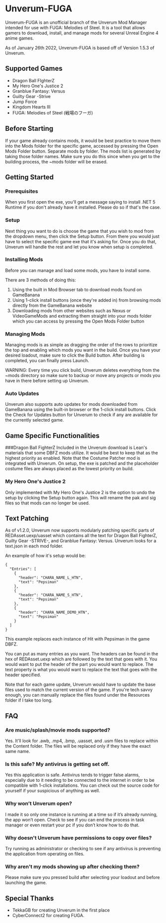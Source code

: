 # Unverum-FUGA
Unverum-FUGA is an unofficial branch of the Unverum Mod Manager intended for use with FUGA: Melodies of Steel. It is a tool that allows gamers to download, install, and manage mods for several Unreal Engine 4 anime games. 

As of January 26th 2022, Unverum-FUGA is based off of Version 1.5.3 of Unverum.

## Supported Games
- Dragon Ball FIghterZ
- My Hero One's Justice 2
- Granblue Fantasy: Versus
- Guilty Gear -Strive
- Jump Force
- Kingdom Hearts III
- FUGA: Melodies of Steel (戦場のフーガ)

## Before Starting
If your game already contains mods, it would be best practice to move them into the Mods folder for the specific game, accessed by pressing the Open Mods Folder button.  Separate mods by folder.  The mods list is generated by taking those folder names. Make sure you do this since when you get to the building process, the ~mods folder will be erased.

## Getting Started
### Prerequisites
When you first open the exe, you'll get a message saying to install .NET 5 Runtime if you don't already have it installed. Please do so if that's the case.

### Setup
Next thing you want to do is choose the game that you wish to mod from the dropdown menu, then click the Setup button.  From there you would just have to select the specific game exe that it's asking for.  Once you do that, Unverum will handle the rest and let you know when setup is completed.

### Installing Mods
Before you can manage and load some mods, you have to install some.

There are 3 methods of doing this:
1. Using the built in Mod Browser tab to download mods found on GameBanana
2. Using 1-click install buttons (once they're added in) from browsing mods directly from the GameBanana website
3. Downloading mods from other websites such as Nexus or VideoGameMods and extracting them straight into your mods folder which you can access by pressing the Open Mods Folder button

### Managing Mods
Managing mods is as simple as dragging the order of the rows to prioritize the top and enabling which mods you want in the build. Once you have your desired loadout, make sure to click the Build button. After building is completed, you can finally press Launch.

WARNING: Every time you click build, Unverum deletes everything from the ~mods directory so make sure to backup or move any projects or mods you have in there before setting up Unverum.

### Auto Updates
Unverum also supports auto updates for mods downloaded from GameBanana using the built-in browser or the 1-click install buttons. Click the Check for Updates button for Unverum to check if any are available for the currently selected game.

## Game Specific Functionalities
###Dragon Ball FighterZ
Included in the Unverum download is Lean's materials that some DBFZ mods utilize. It would be best to keep that as the highest priority as enabled. Note that the Costume Patcher mod is integrated with Unverum. On setup, the exe is patched and the placeholder costume files are always placed as the lowest priority on build.

### My Hero One's Justice 2
Only implemented with My Hero One's Justice 2 is the option to undo the setup by clicking the Setup button again.  This will rename the pak and sig files so that mods can no longer be used.

## Text Patching
As of v1.2.0, Unverum now supports modularly patching specific parts of REDAsset.uexp/uasset which contains all the text for Dragon Ball FighterZ, Guilty Gear -STRIVE-, and Granblue Fantasy: Versus.  Unverum looks for a text.json in each mod folder. 

An example of how it's setup would be:
```
{
  "Entries": [
    {
      "header": "CHARA_NAME_L_HTN",
      "text": "Pepsiman"
    },
    {
      "header": "CHARA_NAME_S_HTN",
      "text": "Pepsiman"
    },
    {
      "header": "CHARA_NAME_DEMO_HTN",
      "text": "Pepsiman"
    }
  ]
}
```
This example replaces each instance of Hit with Pepsiman in the game DBFZ.

You can put as many entries as you want.  The headers can be found in the hex of REDAsset.uexp which are followed by the text that goes with it.  You would want to put the header of the part you would want to replace.  The text property is what you would want to replace the text that goes with the header specified.

Note that for each game update, Unverum would have to update the base files used to match the current version of the game.  If you're tech savvy enough, you can manually replace the files found under the Resources folder if I take too long.

## FAQ
### Are music/splash/movie mods supported?
Yes. It'll look for .awb, .mp4, .bmp, .uasset, and .usm files to replace within the Content folder.  The files will be replaced only if they have the exact same name.

### Is this safe? My antivirus is getting set off.
Yes this application is safe. Antivirus tends to trigger false alarms, especially due to it needing to be connected to the internet in order to be compatible with 1-click installations. You can check out the source code for yourself if your suspicious of anything as well.

### Why won’t Unverum open?
I made it so only one instance is running at a time so if it’s already running, the app won’t open. Check to see if you can end the process in task manager or even restart your pc if you don’t know how to do that. 

### Why doesn't Unverum have permissions to copy over files?
Try running as administrator or checking to see if any antivirus is preventing the application from operating on files.

### Why aren't my mods showing up after checking them?
Please make sure you pressed build after selecting your loadout and before launching the game.

## Special Thanks
- TekkaGB for creating Unverum in the first place
- CyberConnect2 for creating FUGA.
